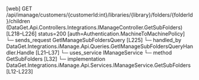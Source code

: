 [web] GET /api/imanage/customers/{customerId:int}/libraries/{library}/folders/{folderId}/children  (DataGet.Api.Controllers.Integrations.IManageController.GetSubFolders)  [L218–L226] status=200 [auth=Authentication.MachineToMachinePolicy]
  └─ sends_request GetIManageSubFoldersQuery [L225]
    └─ handled_by DataGet.Integrations.iManage.Api.Queries.GetIManageSubFoldersQueryHandler.Handle [L21–L37]
      └─ uses_service IManageService
        └─ method GetSubFolders [L32]
          └─ implementation DataGet.Integrations.iManage.Api.Services.IManageService.GetSubFolders [L12-L223]

